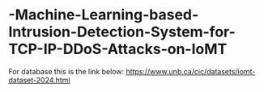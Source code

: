# -Machine-Learning-based-Intrusion-Detection-System-for-TCP-IP-DDoS-Attacks-on-IoMT

For database this is the link below:
https://www.unb.ca/cic/datasets/iomt-dataset-2024.html
